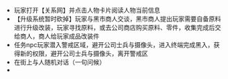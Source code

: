 - 玩家打开【关系网】并点击人物卡片阅读人物当前信息
- 【升级系统暂时砍掉】玩家与黑市商人交谈，黑市商人提出玩家需要自备原料进行升级改装，玩家寻找原料，或去公司商店购买原料、零件，收集完成后交给商人，商人给玩家成品改装件
- 任务npc玩家潜入警戒区域，避开公司士兵与摄像头，进入终端完成黑入，获得新的权限，避开公司士兵与摄像头，离开警戒区
- 在街上与人随机对话（一句问候）
-